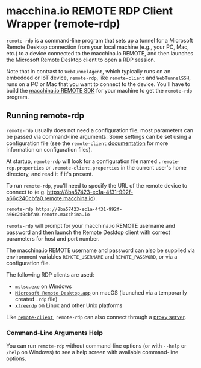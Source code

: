 # macchina.io REMOTE RDP Client Wrapper (remote-rdp)

`remote-rdp` is a command-line program that sets up a tunnel for a Microsoft Remote Desktop connection from your
local machine (e.g., your PC, Mac, etc.) to a device connected to the macchina.io
REMOTE, and then launches the Microsoft Remote Desktop client to open a RDP session.

Note that in contrast to `WebTunnelAgent`, which typically runs on an embedded or IoT
device, `remote-rdp`, like `remote-client` and `WebTunnelSSH`, runs on a PC or Mac that you want to connect to the
device. You'll have to build the [macchina.io REMOTE SDK](../../README.md)
for your machine to get the `remote-rdp` program.

## Running remote-rdp

`remote-rdp` usually does not need a configuration file, most parameters can be passed
via command-line arguments. Some settings can be set using a configuration file
(see the `remote-client` [documentation](../WebTunnelClient/README.md) for more
information on configuration files). 

At startup, `remote-rdp` will look for a configuration file named 
`.remote-rdp.properties` or `.remote-client.properties`
in the current user's home directory, and read it if it's present. 

To run `remote-rdp`, you'll need to specify the URL of the remote device to connect
to (e.g. https://8ba57423-ec1a-4f31-992f-a66c240cbfa0.remote.macchina.io).

```
remote-rdp https://8ba57423-ec1a-4f31-992f-a66c240cbfa0.remote.macchina.io
```

`remote-rdp` will prompt for your macchina.io REMOTE username and password and
then launch the Remote Desktop client with correct parameters for host and port number.

The macchina.io REMOTE username and password can also be supplied via environment
variables `REMOTE_USERNAME` and `REMOTE_PASSWORD`, or via a configuration file.

The following RDP clients are used:

  - `mstsc.exe` on Windows
  - [`Microsoft Remote Desktop.app`](https://apps.apple.com/us/app/microsoft-remote-desktop/id1295203466) on macOS (launched via a temporarily created `.rdp` file)
  - [`xfreerdp`](https://www.freerdp.com) on Linux and other Unix platforms

Like [`remote-client`](../WebTunnelClient/README.md), `remote-rdp` can also connect through a 
[proxy server](../WebTunnelClient/READMD.md#connecting-trough-a-http-proxy).

### Command-Line Arguments Help

You can run `remote-rdp` without command-line options (or with `--help`
or `/help` on Windows) to see a help screen with available command-line options.
